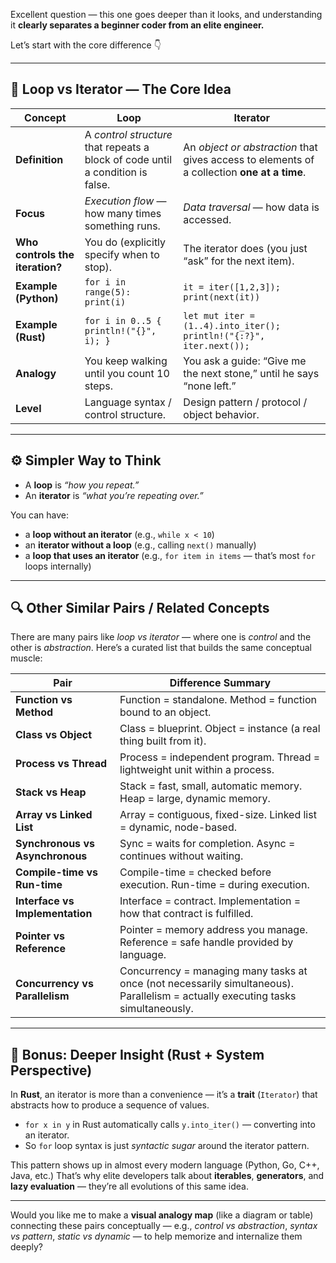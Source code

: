 Excellent question — this one goes deeper than it looks, and understanding it **clearly separates a beginner coder from an elite engineer.**

Let’s start with the core difference 👇

---

## 🧠 **Loop vs Iterator — The Core Idea**

| Concept                         | **Loop**                                                                       | **Iterator**                                                                                |
| ------------------------------- | ------------------------------------------------------------------------------ | ------------------------------------------------------------------------------------------- |
| **Definition**                  | A *control structure* that repeats a block of code until a condition is false. | An *object or abstraction* that gives access to elements of a collection **one at a time**. |
| **Focus**                       | *Execution flow* — how many times something runs.                              | *Data traversal* — how data is accessed.                                                    |
| **Who controls the iteration?** | You do (explicitly specify when to stop).                                      | The iterator does (you just “ask” for the next item).                                       |
| **Example (Python)**            | `for i in range(5): print(i)`                                                  | `it = iter([1,2,3]); print(next(it))`                                                       |
| **Example (Rust)**              | `for i in 0..5 { println!("{}", i); }`                                         | `let mut iter = (1..4).into_iter(); println!("{:?}", iter.next());`                         |
| **Analogy**                     | You keep walking until you count 10 steps.                                     | You ask a guide: “Give me the next stone,” until he says “none left.”                       |
| **Level**                       | Language syntax / control structure.                                           | Design pattern / protocol / object behavior.                                                |

---

## ⚙️ **Simpler Way to Think**

* A **loop** is *“how you repeat.”*
* An **iterator** is *“what you’re repeating over.”*

You can have:

* a **loop without an iterator** (e.g., `while x < 10`)
* an **iterator without a loop** (e.g., calling `next()` manually)
* a **loop that uses an iterator** (e.g., `for item in items` — that’s most `for` loops internally)

---

## 🔍 Other Similar Pairs / Related Concepts

There are many pairs like *loop vs iterator* — where one is *control* and the other is *abstraction*.
Here’s a curated list that builds the same conceptual muscle:

| **Pair**                        | **Difference Summary**                                                                                                           |
| ------------------------------- | -------------------------------------------------------------------------------------------------------------------------------- |
| **Function vs Method**          | Function = standalone. Method = function bound to an object.                                                                     |
| **Class vs Object**             | Class = blueprint. Object = instance (a real thing built from it).                                                               |
| **Process vs Thread**           | Process = independent program. Thread = lightweight unit within a process.                                                       |
| **Stack vs Heap**               | Stack = fast, small, automatic memory. Heap = large, dynamic memory.                                                             |
| **Array vs Linked List**        | Array = contiguous, fixed-size. Linked list = dynamic, node-based.                                                               |
| **Synchronous vs Asynchronous** | Sync = waits for completion. Async = continues without waiting.                                                                  |
| **Compile-time vs Run-time**    | Compile-time = checked before execution. Run-time = during execution.                                                            |
| **Interface vs Implementation** | Interface = contract. Implementation = how that contract is fulfilled.                                                           |
| **Pointer vs Reference**        | Pointer = memory address you manage. Reference = safe handle provided by language.                                               |
| **Concurrency vs Parallelism**  | Concurrency = managing many tasks at once (not necessarily simultaneous). Parallelism = actually executing tasks simultaneously. |

---

## 🔬 Bonus: Deeper Insight (Rust + System Perspective)

In **Rust**, an iterator is more than a convenience — it’s a **trait** (`Iterator`) that abstracts how to produce a sequence of values.

* `for x in y` in Rust automatically calls `y.into_iter()` — converting into an iterator.
* So `for` loop syntax is just *syntactic sugar* around the iterator pattern.

This pattern shows up in almost every modern language (Python, Go, C++, Java, etc.)
That’s why elite developers talk about **iterables**, **generators**, and **lazy evaluation** — they’re all evolutions of this same idea.

---

Would you like me to make a **visual analogy map** (like a diagram or table) connecting these pairs conceptually — e.g., *control vs abstraction*, *syntax vs pattern*, *static vs dynamic* — to help memorize and internalize them deeply?
